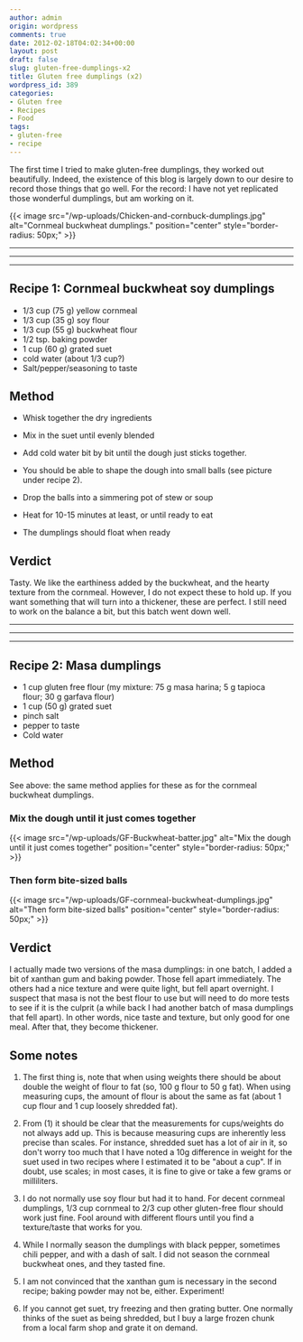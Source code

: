 ```yaml
---
author: admin
origin: wordpress
comments: true
date: 2012-02-18T04:02:34+00:00
layout: post
draft: false
slug: gluten-free-dumplings-x2
title: Gluten free dumplings (x2)
wordpress_id: 389
categories:
- Gluten free
- Recipes
- Food
tags:
- gluten-free
- recipe
---
```


The first time I tried to make gluten-free dumplings, they worked out beautifully. Indeed, the existence of this blog is largely down to our desire to record those things that go well. For the record: I have not yet replicated those wonderful dumplings, but am working on it.

{{< image src="/wp-uploads/Chicken-and-cornbuck-dumplings.jpg" alt="Cornmeal buckwheat dumplings." position="center" style="border-radius: 50px;" >}}

-----
-----
-----

## Recipe 1: Cornmeal buckwheat soy dumplings

- 1/3 cup (75 g) yellow cornmeal
- 1/3 cup (35 g) soy flour
- 1/3 cup (55 g) buckwheat flour
- 1/2 tsp. baking powder
- 1 cup (60 g) grated suet
- cold water (about 1/3 cup?)
- Salt/pepper/seasoning to taste


## Method

- Whisk together the dry ingredients

- Mix in the suet until evenly blended

- Add cold water bit by bit until the dough just sticks together.

- You should be able to shape the dough into small balls (see picture under recipe 2).

- Drop the balls into a simmering pot of stew or soup

- Heat for 10-15 minutes at least, or until ready to eat

- The dumplings should float when ready


## Verdict
 Tasty. We like the earthiness added by the buckwheat, and the hearty texture from the cornmeal. However, I do not expect these to hold up. If you want something that will turn into a thickener, these are perfect. I still need to work on the balance a bit, but this batch went down well.

-----
-----
-----

## Recipe 2: Masa dumplings

- 1 cup gluten free flour (my mixture: 75 g masa harina; 5 g tapioca flour; 30 g garfava flour)
- 1 cup (50 g) grated suet
- pinch salt
- pepper to taste
- Cold water


## Method

See above: the same method applies for these as for the cornmeal buckwheat dumplings.

### Mix the dough until it just comes together
{{< image src="/wp-uploads/GF-Buckwheat-batter.jpg" alt="Mix the dough until it just comes together" position="center" style="border-radius: 50px;" >}}


### Then form bite-sized balls
{{< image src="/wp-uploads/GF-cornmeal-buckwheat-dumplings.jpg" alt="Then form bite-sized balls" position="center" style="border-radius: 50px;" >}}


## Verdict

I actually made two versions of the masa dumplings: in one batch, I added a bit of xanthan gum and baking powder. Those fell apart immediately. The others had a nice texture and were quite light, but fell apart overnight. I suspect that masa is not the best flour to use but will need to do more tests to see if it is the culprit (a while back I had another batch of masa dumplings that fell apart). In other words, nice taste and texture, but only good for one meal. After that, they become thickener.

## Some notes

  1. The first thing is, note that when using weights there should be about double the weight of flour to fat (so, 100 g flour to 50 g fat). When using measuring cups, the amount of flour is about the same as fat (about 1 cup flour and 1 cup loosely shredded fat).

  2. From (1) it should be clear that the measurements for cups/weights do not always add up. This is because measuring cups are inherently less precise than scales. For instance, shredded suet has a lot of air in it, so don't worry too much that I have noted a 10g difference in weight for the suet used in two recipes where I estimated it to be "about a cup". If in doubt, use scales; in most cases, it is fine to give or take a few grams or milliliters.

  3. I do not normally use soy flour but had it to hand. For decent cornmeal dumplings, 1/3 cup cornmeal to 2/3 cup other gluten-free flour should work just fine. Fool around with different flours until you find a texture/taste that works for you.
	
  4. While I normally season the dumplings with black pepper, sometimes chili pepper, and with a dash of salt. I did not season the cornmeal buckwheat ones, and they tasted fine.

  5. I am not convinced that the xanthan gum is necessary in the second recipe; baking powder may not be, either. Experiment!
	
  6. If you cannot get suet, try freezing and then grating butter. One normally thinks of the suet as being shredded, but I buy a large frozen chunk from a local farm shop and grate it on demand.